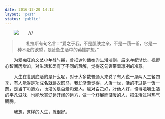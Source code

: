 ```yaml
---
date: 2016-12-20 14:13
layout: 'post'
status: 'public'
---
```

![](https://cdn.pixabay.com/photo/2016/02/10/21/57/heart-1192662_1280.jpg)
///<audio src="https://inz.oss-cn-beijing.aliyuncs.com/Audios/128kbit/%E4%B9%94%E6%A5%9A%E7%86%99%20-%20%E5%BD%A9%E8%99%B9.mp3" autoplay loop></audio>

<audio src="https://inz.oss-cn-beijing.aliyuncs.com/Audios/128kbit/Animenz%20-%20Brave%C2%A0Heart.mp3
" autoplay loop></audio>

> 杜拉斯有句名言：“爱之于我，不是肌肤之亲，不是一蔬一饭，它是一种不死的欲望，是疲惫生活中的英雄梦想。”

<html>
<head>
<style type="text/css">
 p {text-indent: 2em;}
</style>
</head>

<body>
<p>为爱痴狂的文艺小年轻时期，曾把这句话奉为生活准则，后来年纪渐长，视野心智阅历增加，对生活和爱有了不同的理解，觉得这句话带着凛冽的冷意。</p>
<p>人生在世到底活的是什么呢，对于大多数普通人来说？有人说一屋两人三餐四季，有人觉得是功成名就鲜衣怒马，我却渐渐觉得，人活一世，活的不过是一饭一蔬，是当下和远方，也活的是自爱和爱人。能对自己好，对他人好，懂得咀嚼生活的平凡滋味，也能欣赏辽远开阔的远方，做一个舒展而温暖的人，把生活过得热气腾腾。</p>
<p>我想，这样的人生，就很好。</p>
</body>
</html>